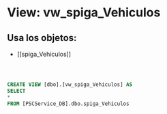 # View: vw_spiga_Vehiculos

## Usa los objetos:
- [[spiga_Vehiculos]]

```sql



CREATE VIEW [dbo].[vw_spiga_Vehiculos] AS
SELECT     
*
FROM [PSCService_DB].dbo.spiga_Vehiculos


```
